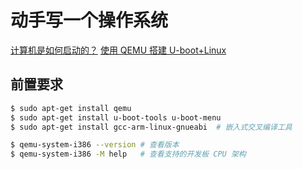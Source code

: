 # 动手写一个操作系统

[计算机是如何启动的？](http://www.ruanyifeng.com/blog/2013/02/booting.html)
[使用 QEMU 搭建 U-boot+Linux](https://space.bilibili.com/382223675/channel/detail?cid=92964)

## 前置要求

```bash
$ sudo apt-get install qemu
$ sudo apt-get install u-boot-tools u-boot-menu
$ sudo apt-get install gcc-arm-linux-gnueabi  # 嵌入式交叉编译工具
```

```bash
$ qemu-system-i386 --version # 查看版本
$ qemu-system-i386 -M help   # 查看支持的开发板 CPU 架构
```
